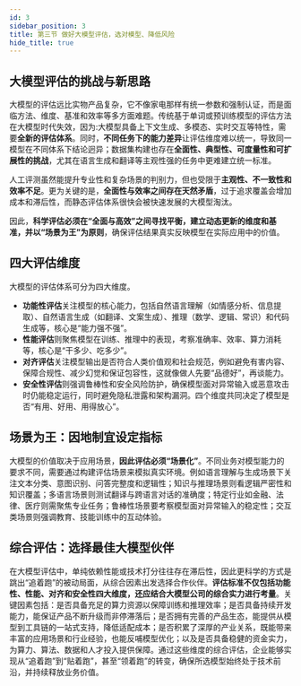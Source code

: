 ```yaml
---
id: 3
sidebar_position: 3
title: 第三节 做好大模型评估，选对模型、降低风险
hide_title: true
---
```


## 大模型评估的挑战与新思路
大模型的评估远比实物产品复杂，它不像家电那样有统一参数和强制认证，而是面临方法、维度、基准和效率等多方面难题。传统基于单词或预训练模型的评估方法在大模型时代失效，因为:大模型具备上下文生成、多模态、实时交互等特性，需要**全新的评估体系**。同时，**不同任务下的能力差异**让评估维度难以统一，导致同一模型在不同体系下结论迥异；数据集构建也存在**全面性、典型性、可度量性和可扩展性的挑战**，尤其在语言生成和翻译等主观性强的任务中更难建立统一标准。

人工评测虽然能提升专业性和复杂场景的判别力，但也受限于**主观性、不一致性和效率不足**。更为关键的是，**全面性与效率之间存在天然矛盾**，过于追求覆盖会增加成本和滞后性，而静态评估体系很快会被快速发展的大模型淘汰。

因此，**科学评估必须在“全面与高效”之间寻找平衡，建立动态更新的维度和基准，并以“场景为王”为原则**，确保评估结果真实反映模型在实际应用中的价值。

## 四大评估维度
大模型的评估体系可分为四大维度。
- **功能性评估**关注模型的核心能力，包括自然语言理解（如情感分析、信息提取）、自然语言生成（如翻译、文案生成）、推理（数学、逻辑、常识）和代码生成等，核心是“能力强不强”。
- **性能评估**则聚焦模型在训练、推理中的表现，考察准确率、效率、算力消耗等，核心是“干多少、吃多少”。
- **对齐评估**关注模型输出是否符合人类价值观和社会规范，例如避免有害内容、保障合规性、减少幻觉和保证包容性，这就像做人先要“品德好”，再谈能力。
- **安全性评估**则强调鲁棒性和安全风险防护，确保模型面对异常输入或恶意攻击时仍能稳定运行，同时避免隐私泄露和架构漏洞。四个维度共同决定了模型是否“有用、好用、用得放心”。

## 场景为王：因地制宜设定指标
大模型的价值取决于应用场景，**因此评估必须“场景化”**。不同业务对模型能力的要求不同，需要通过构建评估场景来模拟真实环境。例如语言理解与生成场景下关注文本分类、意图识别、问答完整度和逻辑性；知识与推理场景则看逻辑严密性和知识覆盖；多语言场景则测试翻译与跨语言对话的准确度；特定行业如金融、法律、医疗则需聚焦专业任务；鲁棒性场景要考察模型面对异常输入的稳定性；交互类场景则强调教育、技能训练中的互动体验。

## 综合评估：选择最佳大模型伙伴
在大模型评估中，单纯依赖性能或技术打分往往存在滞后性，因此更科学的方式是跳出“追着跑”的被动局面，从综合因素出发选择合作伙伴。**评估标准不仅包括功能性、性能、对齐和安全性四大维度，还应结合大模型公司的综合实力进行考量**。关键因素包括：是否具备充足的算力资源以保障训练和推理效率；是否具备持续开发能力，能保证产品不断升级而非停滞落后；是否拥有完善的产品生态，能提供从模型到工具链的一站式支持，降低适配成本；是否积累了深厚的产业关系，既能带来丰富的应用场景和行业经验，也能反哺模型优化；以及是否具备稳健的资金实力，为算力、算法、数据和人才投入提供保障。通过这些维度的综合评估，企业能够实现从“追着跑”到“贴着跑”，甚至“领着跑”的转变，确保所选模型始终处于技术前沿，并持续释放业务价值。